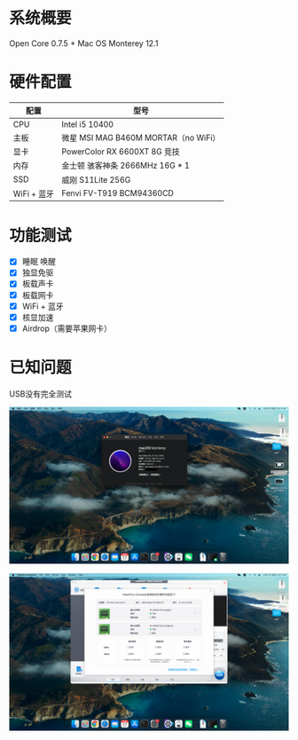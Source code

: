 # 系统概要
Open Core 0.7.5 + Mac OS Monterey 12.1

# 硬件配置
| 配置 | 型号 |
| --- | --- |
| CPU | Intel i5 10400 |
| 主板 | 微星 MSI MAG B460M MORTAR（no WiFi）|
| 显卡 | PowerColor RX 6600XT 8G 竞技 |
| 内存 | 金士顿 骇客神条 2666MHz 16G * 1 |
| SSD | 威刚 S11Lite 256G |
| WiFi + 蓝牙 | Fenvi FV-T919 BCM94360CD |

# 功能测试
+ [x] 睡眠 唤醒
+ [x] 独显免驱
+ [x] 板载声卡
+ [x] 板载网卡
+ [x] WiFi + 蓝牙
+ [x] 核显加速
+ [x] Airdrop（需要苹果网卡）

# 已知问题

USB没有完全测试

![avatar](./images/1.png)

![avatar](./images/2.png)
